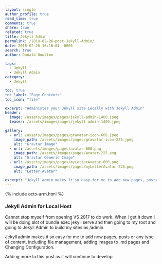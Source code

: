 ```yaml
---
layout: single
author_profile: true
read_time: true
comments: true
share: true
related: true
title: Jekyll Admin
permalink: /2018-02-26-post-Jekyll-Admin/
date: 2018-02-26 16:16:01 -0600
search: true
author: Donald Boulton

tags:
  - Jekyll
  - Jekyll Admin
category:
  - Jekyll

toc: true
toc_label: "Page Contents"
toc_icon: "file"

excerpt: "Administer your Jekyll site Locally with Jekyll Admin"
header:
  image: /assets/images/pages/jekyll-admin-1400.jpeg
  teaser: /assets/images/pages/jekyll-admin-1400.jpeg

gallery:
  - url: /assets/images/pages/gravatar-icon-600.jpeg
    image_path: /assets/images/pages/gravatar-icon-225.jpeg
    alt: "Gravtar Image"
  - url: /assets/images/pages/avatar-600.png
    image_path: /assets/images/pages/avatar-225.png
    alt: "Gravtar Generic Image"
  - url: /assets/images/pages/myLetterAvatar-600.png
    image_path: /assets/images/pages/myLetterAvatar-225.png
    alt: "Letter Avatar"

excerpt: "Jekyll admin makes it so easy for me to add new pages, posts or any type of content, including file management, adding images to .md pages and Changing Configuration."
---
```


{% include octo-arm.html %}

### Jekyll Admin for Local Host

Cannot stop myself from opening VS 2017 to do work. When I get it down I will be doing alot of bundle exec jekyll serve and then going to my root and going to Jekyll Admin to build my sites as /admin.

Jekyll admin makes it so easy for me to add new pages, posts or any type of content, including file management, adding images to .md pages and Changing Configuration.

Adding more to this post as it will continue to develop.